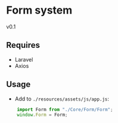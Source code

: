 # Form system
v0.1

## Requires
- Laravel
- Axios

## Usage
- Add to `./resources/assets/js/app.js`:
```javascript
    import Form from "./Core/Form/Form";
    window.Form = Form;
```
